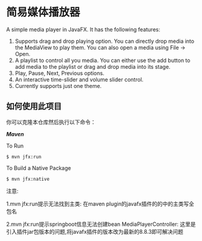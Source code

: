 简易媒体播放器
=============

A simple media player in JavaFX. It has the following features:

1. Supports drag and drop playing option. You can directly drop media into the MediaView to play them. You can also open a media using File -> Open.
2. A playlist to control all you media. You can either use the add button to add media to the playlist or drag and drop media into its stage.
3. Play, Pause, Next, Previous options.
4. An interactive time-slider and volume slider control.
5. Currently supports just one theme.

如何使用此项目
----------------------

你可以克隆本仓库然后执行以下命令：

**_Maven_**
 
To Run
                    
    $ mvn jfx:run

To Build a Native Package 

    $ mvn jfx:native 
    
    
注意:

   1.mvn jfx:run提示无法找到主类:
   在maven plugin的javafx插件的<configration>的<mainClass>中的主类写全包名
 
   2.mvn jfx:run提示springboot信息无法创建bean MediaPlayerController:
   这里是引入插件jar包版本的问题,将javafx插件的版本改为最新的8.8.3即可解决问题
      
